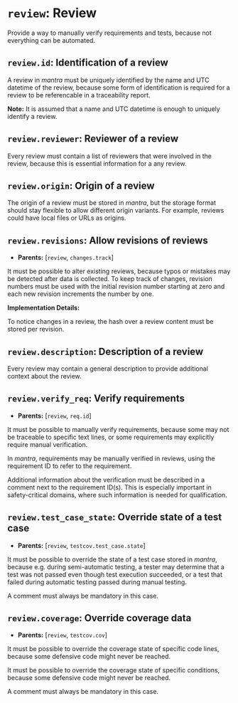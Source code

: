 # `review`: Review

Provide a way to manually verify requirements and tests,
because not everything can be automated.

## `review.id`: Identification of a review

A review in *mantra* must be uniquely identified by the name
and UTC datetime of the review, because some form of identification is required for a review to be referencable in a traceability report.

**Note:** It is assumed that a name and UTC datetime is enough to uniquely identify a review.

## `review.reviewer`: Reviewer of a review

Every review must contain a list of reviewers that were involved in the review, because this is essential information for a any review.

## `review.origin`: Origin of a review

The origin of a review must be stored in *mantra*, but the storage format should stay flexible to allow different origin variants.
For example, reviews could have local files or URLs as origins.

## `review.revisions`: Allow revisions of reviews

- **Parents:** [`review`, `changes.track`]

It must be possible to alter existing reviews, because typos or mistakes may be detected after data is collected.
To keep track of changes, revision numbers must be used with the initial revision number starting at zero and each new revision increments the number by one.

**Implementation Details:**

To notice changes in a review, the hash over a review content must be stored per revision.

## `review.description`: Description of a review

Every review may contain a general description
to provide additional context about the review.

## `review.verify_req`: Verify requirements

- **Parents:** [`review`, `req.id`]

It must be possible to manually verify requirements,
because some may not be traceable to specific text lines,
or some requirements may explicitly require manual verification.

In *mantra*, requirements may be manually verified in reviews,
using the requirement ID to refer to the requirement.

Additional information about the verification must be described
in a comment next to the requirement ID(s).
This is especially important in safety-critical domains,
where such information is needed for qualification.

## `review.test_case_state`: Override state of a test case

- **Parents:** [`review`, `testcov.test_case.state`]

It must be possible to override the state of a test case
stored in *mantra*, because e.g. during semi-automatic testing,
a tester may determine that a test was not passed even though
test execution succeeded, or a test that failed during
automatic testing passed during manual testing.

A comment must always be mandatory in this case.

## `review.coverage`: Override coverage data

- **Parents:** [`review`, `testcov.cov`]

It must be possible to override the coverage state of specific code lines,
because some defensive code might never be reached.

It must be possible to override the coverage state of specific
conditions, because some defensive code might never be reached.

A comment must always be mandatory in this case.
